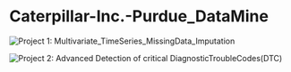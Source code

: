 # Caterpillar-Inc.-Purdue_DataMine
![Project 1: Multivariate_TimeSeries_MissingData_Imputation](https://www.youtube.com/watch?v=2eRlcHS3bMU)  

![Project 2:  Advanced Detection of critical DiagnosticTroubleCodes(DTC)](https://www.youtube.com/watch?v=FeiPHIEMdUo&t=10s)  
